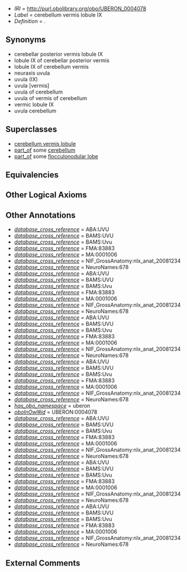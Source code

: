  * *IRI* = http://purl.obolibrary.org/obo/UBERON_0004078
 * *Label* = cerebellum vermis lobule IX
 * *Definition* = .

## Synonyms

 * cerebellar posterior vermis lobule IX
 * lobule IX of cerebellar posterior vermis
 * lobule IX of cerebellum vermis
 * neuraxis uvula
 * uvula (IX)
 * uvula [vermis]
 * uvula of cerebellum
 * uvula of vermis of cerebellum
 * vermic lobule IX
 * uvula cerebellum

## Superclasses

 * [cerebellum vermis lobule](../../UBERON/70/UBERON_0004070.md)
 * [part_of](../../BFO/50/BFO_0000050.md) some [cerebellum](../../UBERON/37/UBERON_0002037.md)
 * [part_of](../../BFO/50/BFO_0000050.md) some [flocculonodular lobe](../../UBERON/12/UBERON_0003012.md)

## Equivalencies


## Other Logical Axioms


## Other Annotations

 * *[database_cross_reference](../../ef/oboInOwl#hasDbXref.md)* = ABA:UVU
 * *[database_cross_reference](../../ef/oboInOwl#hasDbXref.md)* = BAMS:UVU
 * *[database_cross_reference](../../ef/oboInOwl#hasDbXref.md)* = BAMS:Uvu
 * *[database_cross_reference](../../ef/oboInOwl#hasDbXref.md)* = FMA:83883
 * *[database_cross_reference](../../ef/oboInOwl#hasDbXref.md)* = MA:0001006
 * *[database_cross_reference](../../ef/oboInOwl#hasDbXref.md)* = NIF_GrossAnatomy:nlx_anat_20081234
 * *[database_cross_reference](../../ef/oboInOwl#hasDbXref.md)* = NeuroNames:678
 * *[database_cross_reference](../../ef/oboInOwl#hasDbXref.md)* = ABA:UVU
 * *[database_cross_reference](../../ef/oboInOwl#hasDbXref.md)* = BAMS:UVU
 * *[database_cross_reference](../../ef/oboInOwl#hasDbXref.md)* = BAMS:Uvu
 * *[database_cross_reference](../../ef/oboInOwl#hasDbXref.md)* = FMA:83883
 * *[database_cross_reference](../../ef/oboInOwl#hasDbXref.md)* = MA:0001006
 * *[database_cross_reference](../../ef/oboInOwl#hasDbXref.md)* = NIF_GrossAnatomy:nlx_anat_20081234
 * *[database_cross_reference](../../ef/oboInOwl#hasDbXref.md)* = NeuroNames:678
 * *[database_cross_reference](../../ef/oboInOwl#hasDbXref.md)* = ABA:UVU
 * *[database_cross_reference](../../ef/oboInOwl#hasDbXref.md)* = BAMS:UVU
 * *[database_cross_reference](../../ef/oboInOwl#hasDbXref.md)* = BAMS:Uvu
 * *[database_cross_reference](../../ef/oboInOwl#hasDbXref.md)* = FMA:83883
 * *[database_cross_reference](../../ef/oboInOwl#hasDbXref.md)* = MA:0001006
 * *[database_cross_reference](../../ef/oboInOwl#hasDbXref.md)* = NIF_GrossAnatomy:nlx_anat_20081234
 * *[database_cross_reference](../../ef/oboInOwl#hasDbXref.md)* = NeuroNames:678
 * *[database_cross_reference](../../ef/oboInOwl#hasDbXref.md)* = ABA:UVU
 * *[database_cross_reference](../../ef/oboInOwl#hasDbXref.md)* = BAMS:UVU
 * *[database_cross_reference](../../ef/oboInOwl#hasDbXref.md)* = BAMS:Uvu
 * *[database_cross_reference](../../ef/oboInOwl#hasDbXref.md)* = FMA:83883
 * *[database_cross_reference](../../ef/oboInOwl#hasDbXref.md)* = MA:0001006
 * *[database_cross_reference](../../ef/oboInOwl#hasDbXref.md)* = NIF_GrossAnatomy:nlx_anat_20081234
 * *[database_cross_reference](../../ef/oboInOwl#hasDbXref.md)* = NeuroNames:678
 * *[has_obo_namespace](../../ce/oboInOwl#hasOBONamespace.md)* = uberon
 * *[oboInOwl#id](../../id/oboInOwl#id.md)* = UBERON:0004078
 * *[database_cross_reference](../../ef/oboInOwl#hasDbXref.md)* = ABA:UVU
 * *[database_cross_reference](../../ef/oboInOwl#hasDbXref.md)* = BAMS:UVU
 * *[database_cross_reference](../../ef/oboInOwl#hasDbXref.md)* = BAMS:Uvu
 * *[database_cross_reference](../../ef/oboInOwl#hasDbXref.md)* = FMA:83883
 * *[database_cross_reference](../../ef/oboInOwl#hasDbXref.md)* = MA:0001006
 * *[database_cross_reference](../../ef/oboInOwl#hasDbXref.md)* = NIF_GrossAnatomy:nlx_anat_20081234
 * *[database_cross_reference](../../ef/oboInOwl#hasDbXref.md)* = NeuroNames:678
 * *[database_cross_reference](../../ef/oboInOwl#hasDbXref.md)* = ABA:UVU
 * *[database_cross_reference](../../ef/oboInOwl#hasDbXref.md)* = BAMS:UVU
 * *[database_cross_reference](../../ef/oboInOwl#hasDbXref.md)* = BAMS:Uvu
 * *[database_cross_reference](../../ef/oboInOwl#hasDbXref.md)* = FMA:83883
 * *[database_cross_reference](../../ef/oboInOwl#hasDbXref.md)* = MA:0001006
 * *[database_cross_reference](../../ef/oboInOwl#hasDbXref.md)* = NIF_GrossAnatomy:nlx_anat_20081234
 * *[database_cross_reference](../../ef/oboInOwl#hasDbXref.md)* = NeuroNames:678
 * *[database_cross_reference](../../ef/oboInOwl#hasDbXref.md)* = ABA:UVU
 * *[database_cross_reference](../../ef/oboInOwl#hasDbXref.md)* = BAMS:UVU
 * *[database_cross_reference](../../ef/oboInOwl#hasDbXref.md)* = BAMS:Uvu
 * *[database_cross_reference](../../ef/oboInOwl#hasDbXref.md)* = FMA:83883
 * *[database_cross_reference](../../ef/oboInOwl#hasDbXref.md)* = MA:0001006
 * *[database_cross_reference](../../ef/oboInOwl#hasDbXref.md)* = NIF_GrossAnatomy:nlx_anat_20081234
 * *[database_cross_reference](../../ef/oboInOwl#hasDbXref.md)* = NeuroNames:678

## External Comments

